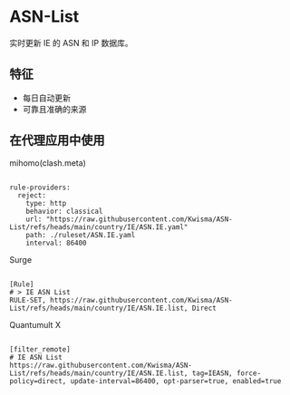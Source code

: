 
# ASN-List

实时更新 IE 的 ASN 和 IP 数据库。

## 特征

- 每日自动更新
- 可靠且准确的来源

## 在代理应用中使用

mihomo(clash.meta)

<pre><code class="language-javascript">
rule-providers:
  reject:
    type: http
    behavior: classical
    url: "https://raw.githubusercontent.com/Kwisma/ASN-List/refs/heads/main/country/IE/ASN.IE.yaml"
    path: ./ruleset/ASN.IE.yaml
    interval: 86400
</code></pre>

Surge

<pre><code class="language-javascript">
[Rule]
# > IE ASN List
RULE-SET, https://raw.githubusercontent.com/Kwisma/ASN-List/refs/heads/main/country/IE/ASN.IE.list, Direct
</code></pre>

Quantumult X

<pre><code class="language-javascript">
[filter_remote]
# IE ASN List
https://raw.githubusercontent.com/Kwisma/ASN-List/refs/heads/main/country/IE/ASN.IE.list, tag=IEASN, force-policy=direct, update-interval=86400, opt-parser=true, enabled=true
</code></pre>
